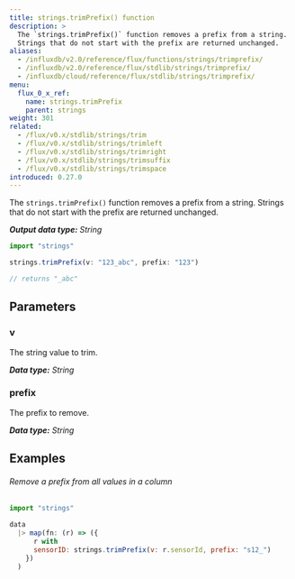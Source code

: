 ```yaml
---
title: strings.trimPrefix() function
description: >
  The `strings.trimPrefix()` function removes a prefix from a string.
  Strings that do not start with the prefix are returned unchanged.
aliases:
  - /influxdb/v2.0/reference/flux/functions/strings/trimprefix/
  - /influxdb/v2.0/reference/flux/stdlib/strings/trimprefix/
  - /influxdb/cloud/reference/flux/stdlib/strings/trimprefix/
menu:
  flux_0_x_ref:
    name: strings.trimPrefix
    parent: strings
weight: 301
related:
  - /flux/v0.x/stdlib/strings/trim
  - /flux/v0.x/stdlib/strings/trimleft
  - /flux/v0.x/stdlib/strings/trimright
  - /flux/v0.x/stdlib/strings/trimsuffix
  - /flux/v0.x/stdlib/strings/trimspace
introduced: 0.27.0
---
```


The `strings.trimPrefix()` function removes a prefix from a string.
Strings that do not start with the prefix are returned unchanged.

_**Output data type:** String_

```js
import "strings"

strings.trimPrefix(v: "123_abc", prefix: "123")

// returns "_abc"
```

## Parameters

### v
The string value to trim.

_**Data type:** String_

### prefix
The prefix to remove.

_**Data type:** String_

## Examples

###### Remove a prefix from all values in a column
```js
import "strings"

data
  |> map(fn: (r) => ({
      r with
      sensorID: strings.trimPrefix(v: r.sensorId, prefix: "s12_")
    })
  )
```
